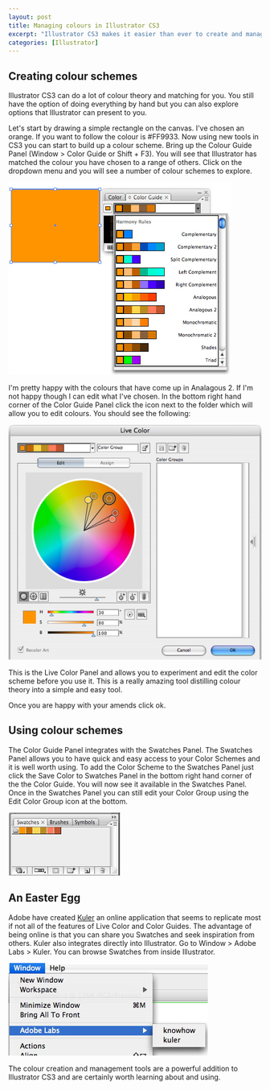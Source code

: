 ```yaml
--- 
layout: post
title: Managing colours in Illustrator CS3
excerpt: "Illustrator CS3 makes it easier than ever to create and manage colours in your illustrations. Here's a short tutorial exploring what's available and how to use it. "
categories: [Illustrator]
---
```

## Creating colour schemes

Illustrator CS3 can do a lot of colour theory and matching for you. You still have the option of doing everything by hand but you can also explore options that Illustrator can present to you.

Let's start by drawing a simple rectangle on the canvas. I've chosen an orange. If you want to follow the colour is #FF9933. Now using new tools in CS3 you can start to build up a colour scheme. Bring up the Colour Guide Panel (Window > Color Guide or Shift + F3). You will see that Illustrator has matched the colour you have chosen to a range of others. Click on the dropdown menu and you will see a number of colour schemes to explore. 

![Color Guide Panel][1] 

I'm pretty happy with the colours that have come up in Analagous 2. If I'm not happy though I can edit what I've chosen. In the bottom right hand corner of the Color Guide Panel click the icon next to the folder which will allow you to edit colours. You should see the following: 

![Live Color Panel][2] 

This is the Live Color Panel and allows you to experiment and edit the color scheme before you use it. This is a really amazing tool distilling colour theory into a simple and easy tool. 

Once you are happy with your amends click ok.

## Using colour schemes

The Color Guide Panel integrates with the Swatches Panel. The Swatches Panel allows you to have quick and easy access to your Color Schemes and it is well worth using. To add the Color Scheme to the Swatches Panel just click the Save Color to Swatches Panel in the bottom right hand corner of the the Color Guide. You will now see it available in the Swatches Panel. Once in the Swatches Panel you can still edit your Color Group using the Edit Color Group icon at the bottom.

![Adding Color Guides to the Swatches Panel][3] 

## An Easter Egg

Adobe have created [Kuler][4] an online application that seems to replicate most if not all of the features of Live Color and Color Guides. The advantage of being online is that you can share you Swatches and seek inspiration from others. Kuler also integrates directly into Illustrator. Go to Window > Adobe Labs > Kuler. You can browse Swatches from inside Illustrator. 

![Accessing Kuler in Illustrator CS3][5] 

The colour creation and management tools are a powerful addition to Illustrator CS3 and are certainly worth learning about and using.

 [1]: /images/articles/colour_guide.jpg "Color Guide Panel"
 [2]: /images/articles/live_color_edit.jpg "Live Color Panel"
 [3]: /images/articles/adding_to_swatch.jpg "Adding Color Guides to the Swatches Panel"
 [4]: http://kuler.adobe.com/
 [5]: /images/articles/adobe_labs.jpg "Accessing Kuler in Illustrator CS3"
